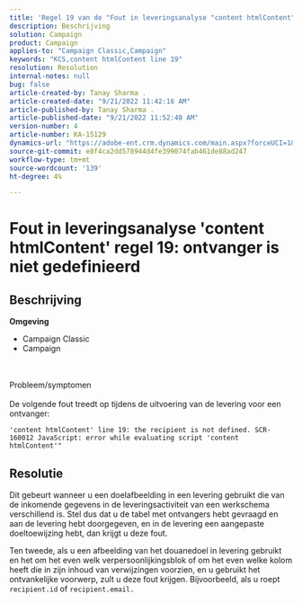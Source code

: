 ```yaml
---
title: 'Regel 19 van de "Fout in leveringsanalyse "content htmlContent": ontvanger is niet gedefinieerd"'
description: Beschrijving
solution: Campaign
product: Campaign
applies-to: "Campaign Classic,Campaign"
keywords: "KCS,content htmlContent line 19"
resolution: Resolution
internal-notes: null
bug: false
article-created-by: Tanay Sharma .
article-created-date: "9/21/2022 11:42:16 AM"
article-published-by: Tanay Sharma .
article-published-date: "9/21/2022 11:52:40 AM"
version-number: 4
article-number: KA-15129
dynamics-url: "https://adobe-ent.crm.dynamics.com/main.aspx?forceUCI=1&pagetype=entityrecord&etn=knowledgearticle&id=c8f47070-a239-ed11-9db1-002248086735"
source-git-commit: e8f4ca2dd578944d4fe399074fab461de88ad247
workflow-type: tm+mt
source-wordcount: '139'
ht-degree: 4%

---
```


# Fout in leveringsanalyse &#39;content htmlContent&#39; regel 19: ontvanger is niet gedefinieerd

## Beschrijving

<b>Omgeving</b>
- Campaign Classic
- Campaign



<br><br>Probleem/symptomen<br><br>
De volgende fout treedt op tijdens de uitvoering van de levering voor een ontvanger:

`'content htmlContent' line 19: the recipient is not defined. SCR-160012 JavaScript: error while evaluating script 'content htmlContent'"`


## Resolutie


Dit gebeurt wanneer u een doelafbeelding in een levering gebruikt die van de inkomende gegevens in de leveringsactiviteit van een werkschema verschillend is. Stel dus dat u de tabel met ontvangers hebt gevraagd en aan de levering hebt doorgegeven, en in de levering een aangepaste doeltoewijzing hebt, dan krijgt u deze fout.

Ten tweede, als u een afbeelding van het douanedoel in levering gebruikt en het om het even welk verpersoonlijkingsblok of om het even welke kolom heeft die in zijn inhoud van verwijzingen voorzien, en u gebruikt het ontvankelijke voorwerp, zult u deze fout krijgen. Bijvoorbeeld, als u roept `recipient.id` of `recipient.email.`
